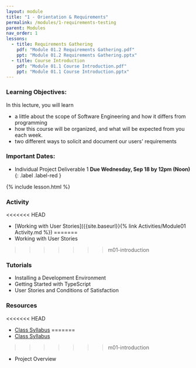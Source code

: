 ```yaml
---
layout: module
title: "1 - Orientation & Requirements"
permalink: /modules/1-requirements-testing
parent: Modules
nav_order: 1
lessons: 
  - title: Requirements Gathering
    pdf: "Module 01.2 Requirements Gathering.pdf" 
    ppt: "Module 01.2 Requirements Gathering.pptx"
  - title: Course Introduction
    pdf: "Module 01.1 Course Introduction.pdf"
    ppt: "Module 01.1 Course Introduction.pptx"
---
```

### Learning Objectives:
In this lecture, you will learn

* a little about the scope of Software Engineering and how it differs from programming
* how this course will be organized, and what will be expected from you each week.
* two different ways to solicit and document our users' requirements

### Important Dates:
* Individual Project Deliverable 1 **Due Wednesday, Sep 18 by 12pm (Noon)**{: .label .label-red }

{% include lesson.html %}

### Activity
<<<<<<< HEAD
* [Working with User Stories]({{site.baseurl}}{% link Activities/Module01 Activity.md %})
=======
* Working with User Stories
>>>>>>> m01-introduction

### Tutorials
* Installing a Development Environment 
* Getting Started with TypeScript
* User Stories and Conditions of Satisfaction

### Resources
<<<<<<< HEAD
* [Class Syllabus](https://neu-se.github.io/CS4530-Spring-2024/)
=======
* [Class Syllabus](https://neu-se.github.io/CS4530-Fall-2024/)
>>>>>>> m01-introduction
* Project Overview